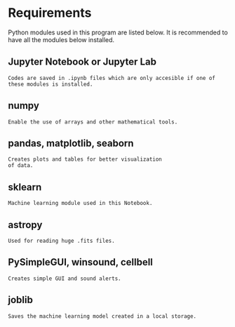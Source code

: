 # Requirements

Python modules used in this program are listed below.
It is recommended to have all the modules below installed.

## Jupyter Notebook or Jupyter Lab
    Codes are saved in .ipynb files which are only accesible if one of these modules is installed.

## numpy
    Enable the use of arrays and other mathematical tools.

## pandas, matplotlib, seaborn
    Creates plots and tables for better visualization
    of data.
    
## sklearn
    Machine learning module used in this Notebook.
    
## astropy
    Used for reading huge .fits files.

## PySimpleGUI, winsound, cellbell
    Creates simple GUI and sound alerts. 

## joblib
    Saves the machine learning model created in a local storage.

